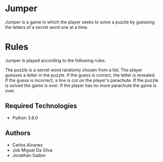 # Jumper
Jumper is a game in which the player seeks to solve a puzzle by guessing the letters of a secret word one at a time.

# Rules
Jumper is played according to the following rules.

The puzzle is a secret word randomly chosen from a list.
The player guesses a letter in the puzzle.
If the guess is correct, the letter is revealed.
If the guess is incorrect, a line is cut on the player's parachute.
If the puzzle is solved the game is over.
If the player has no more parachute the game is over.

## Required Technologies
* Python 3.8.0

## Authors
* Carlos Alvanez 
* Job Miguel Da Silva
* Jonathan Gaibor 